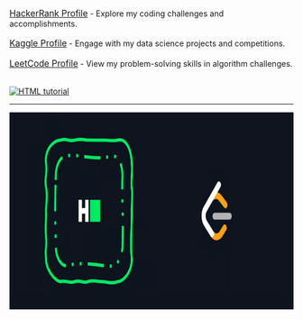 <a href='https://www.hackerrank.com/profile/shreyjain99' target='_blank' style="font-size: 1.1em;">HackerRank Profile</a> - Explore my coding challenges and accomplishments.<br><br>
<a href='https://www.kaggle.com/shreyjain99' target='_blank' style="font-size: 1.1em;">Kaggle Profile</a> - Engage with my data science projects and competitions.<br><br>
<a href='https://leetcode.com/u/shreyjain99/' target='_blank' style="font-size: 1.1em;">LeetCode Profile</a> - View my problem-solving skills in algorithm challenges.<br><br>
    
 

<div align="Left">
<a href="https://www.hackerrank.com/profile/shreyjain99"><img src="https://github.com/shreyjain99/HackerRank-Leetcode/blob/main/src%20files/Screenshot%202024-09-08%20023034.png" alt="HTML tutorial" style="width:1100px;height:250px;"></a>
</div>

<hr width="100%" size="2">

<div align="Left">
<a href="https://leetcode.com/u/shreyjain99/"><img src="https://github.com/shreyjain99/HackerRank-Leetcode-Kaggle/blob/main/src%20files/https___dev-to-uploads.s3.amazonaws.com_uploads_articles_zs70my9q69w2zxtf7lyi.jpg" alt="HTML tutorial" style="width:1200px;height:350px;"></a>
</div>

